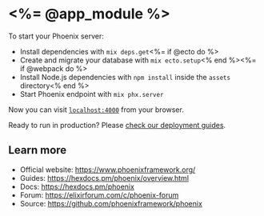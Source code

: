 # <%= @app_module %>

To start your Phoenix server:

  * Install dependencies with `mix deps.get`<%= if @ecto do %>
  * Create and migrate your database with `mix ecto.setup`<% end %><%= if @webpack do %>
  * Install Node.js dependencies with `npm install` inside the `assets` directory<% end %>
  * Start Phoenix endpoint with `mix phx.server`

Now you can visit [`localhost:4000`](http://localhost:4000) from your browser.

Ready to run in production? Please [check our deployment guides](https://hexdocs.pm/phoenix/deployment.html).

## Learn more

  * Official website: https://www.phoenixframework.org/
  * Guides: https://hexdocs.pm/phoenix/overview.html
  * Docs: https://hexdocs.pm/phoenix
  * Forum: https://elixirforum.com/c/phoenix-forum
  * Source: https://github.com/phoenixframework/phoenix
